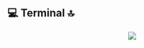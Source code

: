 
## 💻 Terminal 🔝
<p align="center">
 <img src= "https://img.shields.io/badge/GIT-E44C30?style=for-the-badge&logo=git&logoColor=white" >
 <a href= "https://img.shields.io/badge/powershell-5391FE?style=for-the-badge&logo=powershell&logoColor=white" /></a>
<a href= "https://img.shields.io/badge/windows%20terminal-4D4D4D?style=for-the-badge&logo=windows%20terminal&logoColor=white" /></a>
</p>

